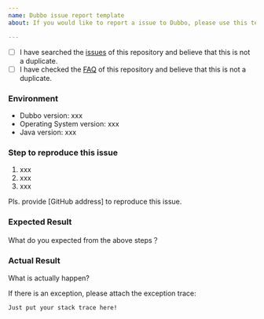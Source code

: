 ```yaml
---
name: Dubbo issue report template
about: If you would like to report a issue to Dubbo, please use this template.

---
```


- [ ] I have searched the [issues](https://github.com/apache/incubator-dubbo/issues) of this repository and believe that this is not a duplicate.
- [ ] I have checked the [FAQ](https://github.com/apache/incubator-dubbo/wiki/FAQ) of this repository and believe that this is not a duplicate.

### Environment

* Dubbo version: xxx
* Operating System version: xxx
* Java version: xxx

### Step to reproduce this issue

1. xxx
2. xxx
3. xxx

Pls. provide [GitHub address] to reproduce this issue.

### Expected Result

What do you expected from the above steps？

### Actual Result

What is actually happen?

If there is an exception, please attach the exception trace:

```
Just put your stack trace here!
```
